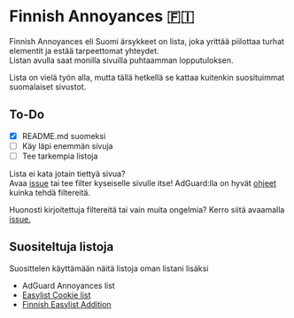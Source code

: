 # Finnish Annoyances 🇫🇮
Finnish Annoyances eli Suomi ärsykkeet on lista, joka yrittää piilottaa turhat elementit ja estää tarpeettomat yhteydet. </br>
Listan avulla saat monilla sivuilla puhtaamman lopputuloksen.

Lista on vielä työn alla, mutta tällä hetkellä se kattaa kuitenkin suosituimmat suomalaiset sivustot.

## To-Do
- [x] README.md suomeksi
- [ ] Käy läpi enemmän sivuja
- [ ] Tee tarkempia listoja

Lista ei kata jotain tiettyä sivua?  </br>
Avaa [issue](https://github.com/JustKiddings/finnish-annoyances/issues) tai tee filter kyseiselle sivulle itse! AdGuard:lla on hyvät [ohjeet](https://adguard.com/kb/general/ad-filtering/create-own-filters/) kuinka tehdä filtereitä.

Huonosti kirjoitettuja filtereitä tai vain muita ongelmia? Kerro siitä avaamalla [issue.](https://github.com/JustKiddings/finnish-annoyances/issues)

## Suositeltuja listoja
Suosittelen käyttämään näitä listoja oman listani lisäksi
* AdGuard Annoyances list
* [Easylist Cookie list](https://subscribe.adblockplus.org/?location=https://secure.fanboy.co.nz/fanboy-cookiemonster.txt&title=EasyList%20Cookie%20List)
* [Finnish Easylist Addition](https://github.com/finnish-easylist-addition/finnish-easylist-addition)
